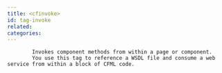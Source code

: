 ```yaml
---
title: <cfinvoke>
id: tag-invoke
related:
categories:
---
```



			Invokes component methods from within a page or component.
			You use this tag to reference a WSDL file and consume a web service from within a block of CFML code.
		
